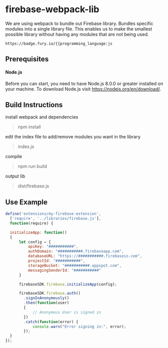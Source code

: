 # firebase-webpack-lib
We are using webpack to bundle out Firebase library. Bundles specific modules into a single library file.  This enables us to make the smallest possible library without having any modules that are not being used. 

	https://badge.fury.io/{{programming_language:js

## Prerequisites

#### Node.js
Before you can start, you need to have Node.js 8.0.0 or greater installed on your machine.
To download Node.js visit https://nodejs.org/en/download/.

## Build Instructions

install webpack and dependencies
> npm install

edit the index file to add/remove modules you want in the library
> index.js

compile
> npm run build

output lib
> dist/firebase.js

## Use Example

```javascript
define('extensions/my-firebase-extension',
  ['require', '../libraries/firebase.js'],
  function(require) {

  initializeApp: function()
  {
      let config = {
          apiKey: "###########",
          authDomain: "###########.firebaseapp.com",
          databaseURL: "https://###########.firebaseio.com",
          projectId: "###########",
          storageBucket: "###########.appspot.com",
          messagingSenderId: "###########"
      }

      firebaseSDK.firebase.initializeApp(config);

      firebaseSDK.firebase.auth()
        .signInAnonymously()
        .then(function(user)
        {
            // Anonymous User is signed in
        })
        .catch(function(error) {
            console.warn("Error signing in:", error);
        });
  }
});
```
